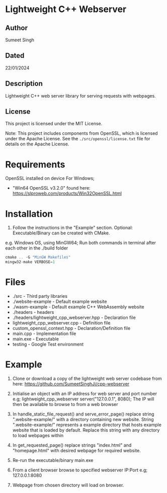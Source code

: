 # Lightweight C++ Webserver

## Author
Sumeet Singh

## Dated
22/01/2024

## Description
Lightweight C++ web server library for serving requests with webpages.

## License
This project is licensed under the MIT License.

Note: This project includes components from OpenSSL, which is licensed under the Apache License. See the `./src/openssl/license.txt` file for details on the Apache License.


# Requirements
OpenSSL installed on device
For Windows;
* "Win64 OpenSSL v3.2.0" found here: https://slproweb.com/products/Win32OpenSSL.html


# Installation
1. Follow the instructions in the "Example" section.
Optional: Executable/Binary can be created with CMake. 

e.g. Windows OS, using MinGW64;
Run both commands in terminal after each other in the ./build folder

```cpp
cmake .. -G "MinGW Makefiles"
mingw32-make VERBOSE=1
```


# Files
* ./src - Third party libraries
* ./website-example - Default example website
* ./wasm-example - Default example C++ WebAssembly website
* ./headers - headers
* ./headers/lightweight_cpp_webserver.hpp - Declaration file
* lightweight_cpp_webserver.cpp - Definition file
* custom_openssl_context.hpp - Declaration/Definition file
* main.cpp - Implementation file
* main.exe - Executable
* testing - Google Test environment


# Example
1. Clone or download a copy of the lightweight web server codebase 
from here: https://github.com/SumeetSinghJi/cpp-webserver

2. Initialise an object with an IP address for web server and port number
e.g; lightweight_cpp_webserver server("127.0.0.1", 8080);
The IP will then be available to browse to from a web browser

3. In handle_static_file_request() and serve_error_page() replace string ".website-example/" 
with a directory containing new website. String ".website-example/" represents a example directory that hosts example website that is loaded by default. Replace this string with any directory to load webpages within 

4. In get_requested_page() replace strings "index.html" and "homepage.html" with desired
webpage for required website.

5. Re-run the executable/binary main.exe

6. From a client browser browse to specified webserver IP:Port e.g; 127.0.0.1:8080

7. Webpage from chosen directory will load on browser.
